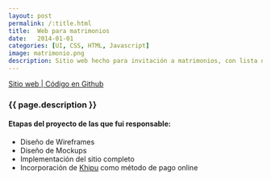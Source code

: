 ```yaml
---
layout: post
permalink: /:title.html
title:  Web para matrimonios
date:   2014-01-01
categories: [UI, CSS, HTML, Javascript]
image: matrimonio.png
description: Sitio web hecho para invitación a matrimonios, con lista de regalos y forma de pago incluida.
---
```

<p>
<a href="http://camargozzini.github.io/06-12-14/" target="_blank"><i class="fa fa-external-link-square" aria-hidden="true"></i> Sitio web | </a><a href="https://github.com/camargozzini/06-12-14" target="_blank"><i class="fa fa-github" aria-hidden="true"></i> Código en Github</a>
</p>

<h3>{{ page.description }}</h3>

<h4>Etapas del proyecto de las que fui responsable:</h4>
<ul class="linea list-unstyled">
  <li>Diseño de Wireframes</li>
  <li>Diseño de Mockups</li>
  <li>Implementación del sitio completo</li>
  <li>Incorporación de <a href="https://khipu.com/" target="_blank">Khipu</a> como método de pago online</li>
</ul>

<div class="main-slider">
  <div class="item"><img alt="" src="{{ site.baseurl }}img/content/matrimonio/01.png" class="img-responsive"></div>
  <div class="item"><img alt="" src="{{ site.baseurl }}img/content/matrimonio/02.png" class="img-responsive"></div>
  <div class="item"><img alt="" src="{{ site.baseurl }}img/content/matrimonio/03.png" class="img-responsive"></div>
  <div class="item"><img alt="" src="{{ site.baseurl }}img/content/matrimonio/04.png" class="img-responsive"></div>
  <div class="item"><img alt="" src="{{ site.baseurl }}img/content/matrimonio/05.png" class="img-responsive"></div>
  <div class="item"><img alt="" src="{{ site.baseurl }}img/content/matrimonio/06.png" class="img-responsive"></div>
</div>

